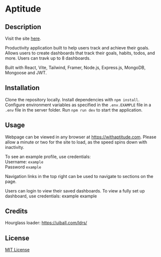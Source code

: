 # Aptitude

## Description

Visit the site [here](https://withaptitude.com/).

Productivity application built to help users track and achieve their goals. Allows users to create dashboards that track their goals, habits, todos, and more. Users can travk up to 8 dashboards.

Built with React, Vite, Tailwind, Framer, Node.js, Express.js, MongoDB, Mongoose and JWT.

## Installation

Clone the repository locally. Install dependencies with `npm install`. Configure environment variables as specified in the `.env.EXAMPLE` file in a `.env` file in the server folder. Run `npm run dev` to start the application.

## Usage

Webpage can be viewed in any browser at https://withaptitude.com. Please allow a minute or two for the site to load, as the speed spins down with inactivity.

To see an example profile, use credentials: <br>
Username: `example` <br>
Password `example` <br>

Navigation links in the top right can be used to navigate to sections on the page.

Users can login to view their saved dashboards.
To view a fully set up dashboard, use credentials: example example


## Credits

Hourglass loader: https://uiball.com/ldrs/ <br>

## License

[MIT License](https://opensource.org/license/mit)

